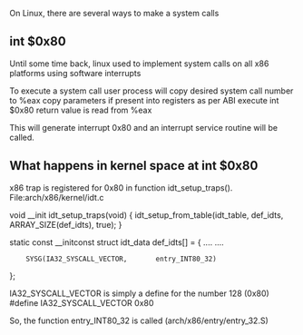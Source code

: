 On Linux, there are several ways to make a system calls

int $0x80
------------

Until some time back, linux used to implement system calls on all x86 platforms using software interrupts

To execute a system call user process will 
	copy desired system call number to %eax
	copy parameters if present into registers as per ABI
	execute int $0x80
	return value is read from %eax

This will generate interrupt 0x80 and an interrupt service routine will be called.

What happens in kernel space at int $0x80
------------------------------------------

x86 trap is registered for 0x80 in function idt_setup_traps(). File:arch/x86/kernel/idt.c

void __init idt_setup_traps(void)
{
        idt_setup_from_table(idt_table, def_idts, ARRAY_SIZE(def_idts), true);
}

static const __initconst struct idt_data def_idts[] = {
....
....

        SYSG(IA32_SYSCALL_VECTOR,       entry_INT80_32)


};

IA32_SYSCALL_VECTOR is simply a define for the number 128 (0x80)
#define IA32_SYSCALL_VECTOR             0x80

So, the function entry_INT80_32 is called (arch/x86/entry/entry_32.S)

